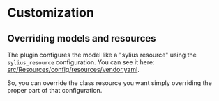 # Customization

## Overriding models and resources

The plugin configures the model like a "sylius resource" using the `sylius_resource` configuration.
You can see it here: [src/Resources/config/resources/vendor.yaml](https://github.com/odiseoteam/SyliusVendorPlugin/blob/master/src/Resources/config/resources/vendor.yaml).

So, you can override the class resource you want simply overriding the proper part of that configuration.
